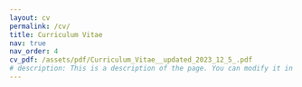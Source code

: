 ```yaml
---
layout: cv
permalink: /cv/
title: Curriculum Vitae
nav: true
nav_order: 4
cv_pdf: /assets/pdf/Curriculum_Vitae__updated_2023_12_5_.pdf
# description: This is a description of the page. You can modify it in 'pages/_cv.md'. You can also change or remove the top pdf download button.
---
```

